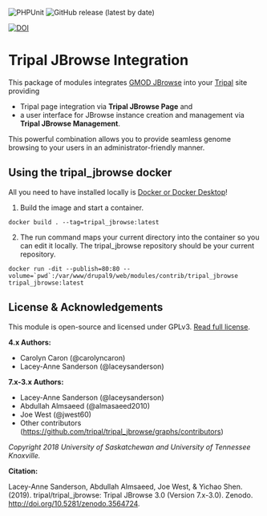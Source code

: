 ![PHPUnit](https://github.com/tripal/tripal_jbrowse/workflows/PHPUnit/badge.svg)
![GitHub release (latest by date)](https://img.shields.io/github/v/release/tripal/tripal_jbrowse)

[![DOI](https://zenodo.org/badge/44405693.svg)](https://zenodo.org/badge/latestdoi/44405693)

# Tripal JBrowse Integration

This package of modules integrates [GMOD JBrowse](https://jbrowse.org/) into your [Tripal](http://tripal.info/) site providing
 - Tripal page integration via **Tripal JBrowse Page** and
 - a user interface for JBrowse instance creation and management via **Tripal JBrowse Management**.

 This powerful combination allows you to provide seamless genome browsing to your users in an administrator-friendly manner.

## Using the tripal_jbrowse docker
All you need to have installed locally is [Docker or Docker Desktop](https://docs.docker.com/get-docker)!

1. Build the image and start a container.
```
docker build . --tag=tripal_jbrowse:latest
```
2. The run command maps your current directory into the container so you can edit it locally. The tripal_jbrowse repository should be your current repository.
```
docker run -dit --publish=80:80 --volume=`pwd`:/var/www/drupal9/web/modules/contrib/tripal_jbrowse tripal_jbrowse:latest
```

## License & Acknowledgements

This module is open-source and licensed under GPLv3. [Read full license](LICENSE.txt).

**4.x Authors:**
- Carolyn Caron (@carolyncaron)
- Lacey-Anne Sanderson (@laceysanderson)

**7.x-3.x Authors:**

- Lacey-Anne Sanderson (@laceysanderson)
- Abdullah Almsaeed (@almasaeed2010)
- Joe West (@jwest60)
- Other contributors (https://github.com/tripal/tripal_jbrowse/graphs/contributors)

*Copyright 2018 University of Saskatchewan and University of Tennessee Knoxville.*

**Citation:**

Lacey-Anne Sanderson, Abdullah Almsaeed, Joe West, & Yichao Shen. (2019). tripal/tripal_jbrowse: Tripal JBrowse 3.0 (Version 7.x-3.0). Zenodo. http://doi.org/10.5281/zenodo.3564724.
